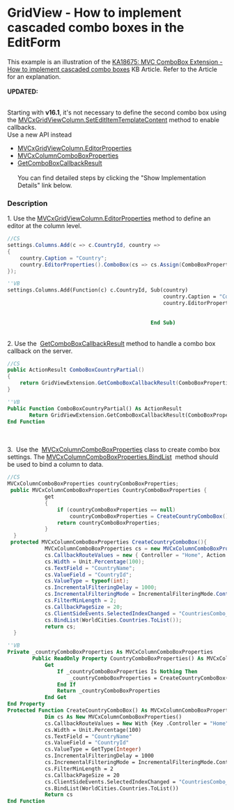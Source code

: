 # GridView - How to implement cascaded combo boxes in the EditForm

<p>This example is an illustration of the <a href="https://www.devexpress.com/Support/Center/p/KA18675">KA18675: MVC ComboBox Extension - How to implement cascaded combo boxes</a> KB Article. Refer to the Article for an explanation.<br><br><strong>UPDATED:</strong><br><br></p>
<p>Starting with <strong>v16.1</strong>, it's not necessary to define the second combo box using the <a href="https://documentation.devexpress.com/#AspNet/DevExpressWebMvcMVCxGridViewColumn_SetEditItemTemplateContenttopic">MVCxGridViewColumn.SetEditItemTemplateContent</a> method to enable callbacks. <br>Use a new API instead

* <a href="https://documentation.devexpress.com/#AspNet/DevExpressWebMvcMVCxGridViewColumn_EditorPropertiestopic">MVCxGridViewColumn.EditorProperties</a> 
* <a href="https://documentation.devexpress.com/#AspNet/clsDevExpressWebMvcMVCxColumnComboBoxPropertiestopic">MVCxColumnComboBoxProperties</a> 
* <a href="http://help.devexpress.com/#AspNet/DevExpressWebMvcGridExtensionBase_GetComboBoxCallbackResulttopic">GetComboBoxCallbackResult</a> <br> <br>You can find detailed steps by clicking the "Show Implementation Details" link below.</p>


<h3>Description</h3>

1.&nbsp;Use the&nbsp;<a href="https://documentation.devexpress.com/#AspNet/DevExpressWebMvcMVCxGridViewColumn_EditorPropertiestopic">MVCxGridViewColumn.EditorProperties</a> method to define an editor at the column level.&nbsp;<br>
```cs
//CS
settings.Columns.Add(c => c.CountryId, country =>
{
	country.Caption = "Country";
	country.EditorProperties().ComboBox(cs => cs.Assign(ComboBoxPropertiesProvider.Current.CountryComboBoxProperties));
});
```
```vb
''VB
settings.Columns.Add(Function(c) c.CountryId, Sub(country)
												  country.Caption = "Country"
												  country.EditorProperties().ComboBox(Sub(cs)
																						  cs.Assign(ComboBoxPropertiesProvider.Current.CountryComboBoxProperties)
																					  End Sub)
											  End Sub)

```
<br>2. Use the&nbsp; <a href="http://help.devexpress.com/#AspNet/DevExpressWebMvcGridExtensionBase_GetComboBoxCallbackResulttopic">GetComboBoxCallbackResult</a>&nbsp;method to handle a combo box callback on the server.<br>
```cs
//CS
public ActionResult ComboBoxCountryPartial()
{
    return GridViewExtension.GetComboBoxCallbackResult(ComboBoxPropertiesProvider.Current.CountryComboBoxProperties);
}
```
```vb
''VB
Public Function ComboBoxCountryPartial() As ActionResult
       Return GridViewExtension.GetComboBoxCallbackResult(ComboBoxPropertiesProvider.Current.CountryComboBoxProperties)
End Function
```
<br><br>3. &nbsp;Use the&nbsp;&nbsp;<a href="https://documentation.devexpress.com/#AspNet/clsDevExpressWebMvcMVCxColumnComboBoxPropertiestopic">MVCxColumnComboBoxProperties</a>&nbsp;class to create combo box settings.&nbsp;The <a href="https://documentation.devexpress.com/#AspNet/DevExpressWebMvcMVCxColumnComboBoxProperties_BindListtopic">MVCxColumnComboBoxProperties.BindList</a> &nbsp;method should be used to bind a column to data.&nbsp;<br>
```cs
//CS
MVCxColumnComboBoxProperties countryComboBoxProperties;
 public MVCxColumnComboBoxProperties CountryComboBoxProperties {
            get
            {
                if (countryComboBoxProperties == null)
                    countryComboBoxProperties = CreateCountryComboBox();
                return countryComboBoxProperties;
            }
  }
 protected MVCxColumnComboBoxProperties CreateCountryComboBox(){
            MVCxColumnComboBoxProperties cs = new MVCxColumnComboBoxProperties();
            cs.CallbackRouteValues = new { Controller = "Home", Action = "ComboBoxCountryPartial" };
            cs.Width = Unit.Percentage(100);
            cs.TextField = "CountryName";
            cs.ValueField = "CountryId";
            cs.ValueType = typeof(int);
            cs.IncrementalFilteringDelay = 1000;
            cs.IncrementalFilteringMode = IncrementalFilteringMode.Contains;
            cs.FilterMinLength = 2;
            cs.CallbackPageSize = 20;
            cs.ClientSideEvents.SelectedIndexChanged = "CountriesCombo_SelectedIndexChanged";
            cs.BindList(WorldCities.Countries.ToList());
            return cs;
  }
```
```vb
''VB
Private _countryComboBoxProperties As MVCxColumnComboBoxProperties
        Public ReadOnly Property CountryComboBoxProperties() As MVCxColumnComboBoxProperties
            Get
                If _countryComboBoxProperties Is Nothing Then
                    _countryComboBoxProperties = CreateCountryComboBox()
                End If
                Return _countryComboBoxProperties
            End Get
End Property
Protected Function CreateCountryComboBox() As MVCxColumnComboBoxProperties
			Dim cs As New MVCxColumnComboBoxProperties()
			cs.CallbackRouteValues = New With {Key .Controller = "Home", Key .Action = "ComboBoxCountryPartial"}
			cs.Width = Unit.Percentage(100)
			cs.TextField = "CountryName"
			cs.ValueField = "CountryId"
			cs.ValueType = GetType(Integer)
			cs.IncrementalFilteringDelay = 1000
			cs.IncrementalFilteringMode = IncrementalFilteringMode.Contains
			cs.FilterMinLength = 2
			cs.CallbackPageSize = 20
			cs.ClientSideEvents.SelectedIndexChanged = "CountriesCombo_SelectedIndexChanged"
			cs.BindList(WorldCities.Countries.ToList())
			Return cs
End Function
```


